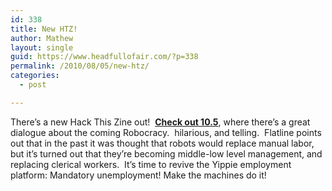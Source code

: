 ```yaml
---
id: 338
title: New HTZ!
author: Mathew
layout: single
guid: https://www.headfullofair.com/?p=338
permalink: /2010/08/05/new-htz/
categories:
  - post

---
```

There&#8217;s a new Hack This Zine out!  **[Check out 10.5][1]**, where there&#8217;s a great dialogue about the coming Robocracy.  hilarious, and telling.  Flatline points out that in the past it was thought that robots would replace manual labor, but it&#8217;s turned out that they&#8217;re becoming middle-low level management, and replacing clerical workers.  It&#8217;s time to revive the Yippie employment platform: Mandatory unemployment! Make the machines do it!

 [1]: https://www.hackbloc.org/zine
